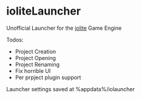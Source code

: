 # ioliteLauncher
Unofficial Launcher for the [iolite](https://github.com/MissingDeadlines/iolite) Game Engine

Todos:
- Project Creation
- Project Opening
- Project Renaming
- Fix horrible UI
- Per prpject plugin support

Launcher settings saved at %appdata%/iolauncher
